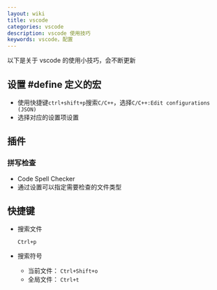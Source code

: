 ```yaml
---
layout: wiki
title: vscode
categories: vscode
description: vscode 使用技巧
keywords: vscode，配置
---
```


以下是关于 vscode 的使用小技巧，会不断更新

## 设置 #define 定义的宏

- 使用快捷键`ctrl+shift+p`搜索`C/C++`，选择`C/C++:Edit configurations (JSON)`
- 选择对应的设置项设置

## 插件

### 拼写检查

- Code Spell Checker
- 通过设置可以指定需要检查的文件类型

## 快捷键

- 搜索文件

  `Ctrl+p`
  
- 搜索符号
  - 当前文件： `Ctrl+Shift+o`
  - 全局文件： `Ctrl+t`
